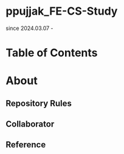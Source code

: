 # ppujjak_FE-CS-Study
since 2024.03.07 - 

# Table of Contents

# About

## Repository Rules

## Collaborator

## Reference


